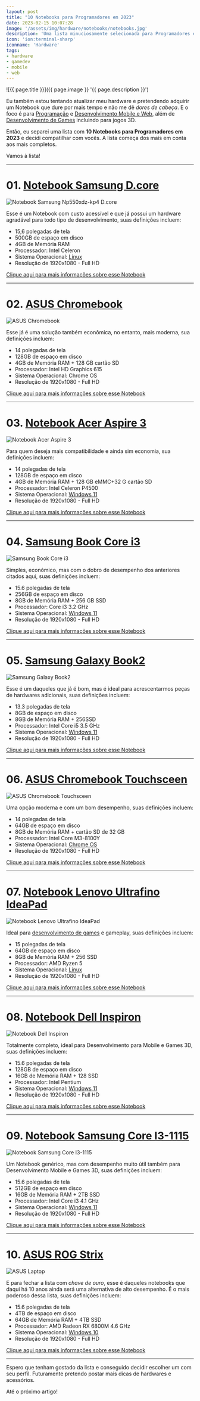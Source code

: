 ```yaml
---
layout: post
title: "10 Notebooks para Programadores em 2023"
date: 2023-02-15 10:07:28
image: '/assets/img/hardware/notebooks/notebooks.jpg'
description: 'Uma lista minuciosamente selecionada para Programadores e Desenvolvedores Web & Mobile e Games 2D e 3D.'
icon: 'ion:terminal-sharp'
iconname: 'Hardware'
tags:
- hardware
- gamedev
- mobile
- web
---
```


![{{ page.title }}]({{ page.image }} '{{ page.description }}')

Eu também estou tentando atualizar meu hardware e pretendendo adquirir um Notebook que dure por mais tempo e não me dê *dores de cabeça*. E o foco é para [Programação](https://terminalroot.com.br/tags#programacao) e [Desenvolvimento Mobile e Web](https://terminalroot.com.br/tags#web), além de [Desenvolvimento de Games](https://terminalroot.com.br/tags#gamedev) incluindo para jogos 3D.

Então, eu separei uma lista com **10 Notebooks para Programadores em 2023** e decidi compatilhar com vocês. A lista começa dos mais em conta aos mais completos.

Vamos à lista!

---

# 01. [Notebook Samsung D.core](https://www.amazon.com.br/Notebook-Samsung-Np550xdz-kp4-D-core-500gb/dp/B0B5M4P8MK/?&_encoding=UTF8&tag=marcoscpp-20&linkCode=ur2&linkId=6a4490c345c57a1fcd9019e5805748d2&camp=1789&creative=9325)
![Notebook Samsung Np550xdz-kp4 D.core](/assets/img/hardware/notebooks/01.jpg) 

Esse é um Notebook com custo acessível e que já possui um hardware agradável para todo tipo de desenvolvimento, suas definições incluem:
+ 15,6 polegadas de tela
+ 500GB de espaço em disco
+ 4GB de Memória RAM
+ Processador: Intel Celeron
+ Sistema Operacional: [Linux](https://terminalroot.com.br/tags#linux)
+ Resolução de 1920x1080 - Full HD

<a href="https://www.amazon.com.br/Notebook-Samsung-Np550xdz-kp4-D-core-500gb/dp/B0B5M4P8MK/?&_encoding=UTF8&tag=marcoscpp-20&linkCode=ur2&linkId=6a4490c345c57a1fcd9019e5805748d2&camp=1789&creative=9325" class="btn btn-danger btn-lg">Clique aqui para mais informações sobre esse Notebook</a>

---

# 02. [ASUS Chromebook](https://www.amazon.com.br/ASUS-Chromebook-Touchscreen-polegadas-retroiluminado/dp/B0BPBNF36K/?&_encoding=UTF8&tag=marcoscpp-20&linkCode=ur2&linkId=9a3659e37aa9368f74728dd3787a39ac&camp=1789&creative=9325)
![ASUS Chromebook](/assets/img/hardware/notebooks/02.jpg) 

Esse já é uma solução também econômica, no entanto, mais moderna, sua definições incluem:
+ 14 polegadas de tela
+ 128GB de espaço em disco
+ 4GB de Memória RAM + 128 GB cartão SD
+ Processador: Intel HD Graphics 615
+ Sistema Operacional: Chrome OS
+ Resolução de 1920x1080 - Full HD

<a href="https://www.amazon.com.br/ASUS-Chromebook-Touchscreen-polegadas-retroiluminado/dp/B0BPBNF36K/?&_encoding=UTF8&tag=marcoscpp-20&linkCode=ur2&linkId=9a3659e37aa9368f74728dd3787a39ac&camp=1789&creative=9325" class="btn btn-success btn-lg">Clique aqui para mais informações sobre esse Notebook</a>

---

# 03. [Notebook Acer Aspire 3](https://www.amazon.com.br/ACER-A314-35-A314-35-C1W1-Grafite/dp/B09ZWYB1XP/?&_encoding=UTF8&tag=marcoscpp-20&linkCode=ur2&linkId=08b31ec97232bdeb85fc964c4455788e&camp=1789&creative=9325)
![Notebook Acer Aspire 3](/assets/img/hardware/notebooks/03.jpg) 

Para quem deseja mais compatibilidade e ainda sim economia, sua definições incluem:
+ 14 polegadas de tela
+ 128GB de espaço em disco
+ 4GB de Memória RAM + 128 GB eMMC+32 G cartão SD
+ Processador: Intel Celeron P4500
+ Sistema Operacional: [Windows 11](https://terminalroot.com.br/tags#windows)
+ Resolução de 1920x1080 - Full HD

<a href="https://www.amazon.com.br/ACER-A314-35-A314-35-C1W1-Grafite/dp/B09ZWYB1XP/?&_encoding=UTF8&tag=marcoscpp-20&linkCode=ur2&linkId=08b31ec97232bdeb85fc964c4455788e&camp=1789&creative=9325" class="btn btn-custom btn-lg">Clique aqui para mais informações sobre esse Notebook</a>

---

# 04. [Samsung Book Core i3](https://www.amazon.com.br/Notebook-Samsung-256GB-Windows-Chumbo/dp/B09MDCTK6L/?&_encoding=UTF8&tag=marcoscpp-20&linkCode=ur2&linkId=326f87767af8b479ead7dd42016112a7&camp=1789&creative=9325)
![Samsung Book Core i3](/assets/img/hardware/notebooks/04.jpg) 

Simples, econômico, mas com o dobro de desempenho dos anteriores citados aqui, suas definições incluem:
+ 15.6 polegadas de tela
+ 256GB de espaço em disco
+ 8GB de Memória RAM + 256 GB SSD
+ Processador: Core i3 3.2 GHz
+ Sistema Operacional: [Windows 11](https://terminalroot.com.br/tags#windows)
+ Resolução de 1920x1080 - Full HD

<a href="https://www.amazon.com.br/Notebook-Samsung-256GB-Windows-Chumbo/dp/B09MDCTK6L/?&_encoding=UTF8&tag=marcoscpp-20&linkCode=ur2&linkId=326f87767af8b479ead7dd42016112a7&camp=1789&creative=9325" class="btn btn-primary btn-lg">Clique aqui para mais informações sobre esse Notebook</a>

---

# 05. [Samsung Galaxy Book2](https://www.amazon.com.br/Samsung-Galaxy-Intel%25C2%25AE-i5-1235U-Windows/dp/B0B9C7LMRQ/?&_encoding=UTF8&tag=marcoscpp-20&linkCode=ur2&linkId=9e26ac61e6dbaf1453187ccb891a7766&camp=1789&creative=9325)
![Samsung Galaxy Book2](/assets/img/hardware/notebooks/05.jpg) 

Esse é um daqueles que já é bom, mas é ideal para acrescentarmos peças de hardwares adicionais, suas definições incluem:
+ 13.3 polegadas de tela
+ 8GB de espaço em disco
+ 8GB de Memória RAM + 256SSD
+ Processador: Intel Core i5 3.5 GHz
+ Sistema Operacional: [Windows 11](https://terminalroot.com.br/tags#windows)
+ Resolução de 1920x1080 - Full HD

<a href="https://www.amazon.com.br/Samsung-Galaxy-Intel%25C2%25AE-i5-1235U-Windows/dp/B0B9C7LMRQ/?&_encoding=UTF8&tag=marcoscpp-20&linkCode=ur2&linkId=9e26ac61e6dbaf1453187ccb891a7766&camp=1789&creative=9325" class="btn btn-warning btn-lg">Clique aqui para mais informações sobre esse Notebook</a>

---

# 06. [ASUS Chromebook Touchsceen](https://www.amazon.com.br/ASUS-Chromebook-Touchsceen-Backlight-Convertible/dp/B0BMDZ3621/?&_encoding=UTF8&tag=marcoscpp-20&linkCode=ur2&linkId=807debd928b1680ed5e0dbd705a3d9cf&camp=1789&creative=9325)
![ASUS Chromebook Touchsceen](/assets/img/hardware/notebooks/06.jpg) 

Uma opção moderna e com um bom desempenho, suas definições incluem:
+ 14 polegadas de tela
+ 64GB de espaço em disco
+ 8GB de Memória RAM + cartão SD de 32 GB
+ Processador: Intel Core M3-8100Y
+ Sistema Operacional: [Chrome OS](https://terminalroot.com.br/tags#chrome)
+ Resolução de 1920x1080 - Full HD

<a href="https://www.amazon.com.br/ASUS-Chromebook-Touchsceen-Backlight-Convertible/dp/B0BMDZ3621/?&_encoding=UTF8&tag=marcoscpp-20&linkCode=ur2&linkId=807debd928b1680ed5e0dbd705a3d9cf&camp=1789&creative=9325" class="btn btn-custom btn-lg">Clique aqui para mais informações sobre esse Notebook</a>

---

# 07. [Notebook Lenovo Ultrafino IdeaPad](https://www.amazon.com.br/Notebook-Lenovo-Ultrafino-R5-5500U-82MFS00300/dp/B0BFTFV1JC/?&_encoding=UTF8&tag=marcoscpp-20&linkCode=ur2&linkId=e1ac4fad374d43c649f2f5edf60b9824&camp=1789&creative=9325)
![Notebook Lenovo Ultrafino IdeaPad](/assets/img/hardware/notebooks/07.jpg) 

Ideal para [desenvolvimento de games](https://terminalroot.com.br/tags#gamedev) e gameplay, suas definições incluem:
+ 15 polegadas de tela
+ 64GB de espaço em disco
+ 8GB de Memória RAM + 256 SSD
+ Processador: AMD Ryzen 5
+ Sistema Operacional: [Linux](https://terminalroot.com.br/tags#linux)
+ Resolução de 1920x1080 - Full HD

<a href="https://www.amazon.com.br/Notebook-Lenovo-Ultrafino-R5-5500U-82MFS00300/dp/B0BFTFV1JC/?&_encoding=UTF8&tag=marcoscpp-20&linkCode=ur2&linkId=e1ac4fad374d43c649f2f5edf60b9824&camp=1789&creative=9325" class="btn btn-warning btn-lg">Clique aqui para mais informações sobre esse Notebook</a>

---

# 08. [Notebook Dell Inspiron](https://www.amazon.com.br/Notebook-Dell-Inspiron-Intel-Pentium/dp/B0BQCSYGCP/?&_encoding=UTF8&tag=marcoscpp-20&linkCode=ur2&linkId=49fc6600a0226ac1613c7f1f55c20c17&camp=1789&creative=9325)
![Notebook Dell Inspiron](/assets/img/hardware/notebooks/08.jpg) 

Totalmente completo, ideal para Desenvolvimento para Mobile e Games 3D, suas definições incluem:
+ 15.6 polegadas de tela
+ 128GB de espaço em disco
+ 16GB de Memória RAM + 128 SSD
+ Processador: Intel Pentium
+ Sistema Operacional: [Windows 11](https://terminalroot.com.br/tags#windows)
+ Resolução de 1920x1080 - Full HD

<a href="https://www.amazon.com.br/Notebook-Dell-Inspiron-Intel-Pentium/dp/B0BQCSYGCP/?&_encoding=UTF8&tag=marcoscpp-20&linkCode=ur2&linkId=49fc6600a0226ac1613c7f1f55c20c17&camp=1789&creative=9325" class="btn btn-primary btn-lg">Clique aqui para mais informações sobre esse Notebook</a>

---

# 09. [Notebook Samsung Core I3-1115](https://www.amazon.com.br/Notebook-Samsung-Core-I3-1115g4-512ssd/dp/B0BLJ35CRW/?&_encoding=UTF8&tag=marcoscpp-20&linkCode=ur2&linkId=08e93da90aacd112396c5ca5647c2cbc&camp=1789&creative=9325)
![Notebook Samsung Core I3-1115](/assets/img/hardware/notebooks/09.jpg) 

Um Notebook genérico, mas com desempenho muito útil também para Desenvolvimento Mobile e Games 3D, suas definições incluem:
+ 15.6 polegadas de tela
+ 512GB de espaço em disco
+ 16GB de Memória RAM + 2TB SSD
+ Processador: Intel Core i3 4.1 GHz
+ Sistema Operacional: [Windows 11](https://terminalroot.com.br/tags#windows)
+ Resolução de 1920x1080 - Full HD

<a href="https://www.amazon.com.br/Notebook-Samsung-Core-I3-1115g4-512ssd/dp/B0BLJ35CRW/?&_encoding=UTF8&tag=marcoscpp-20&linkCode=ur2&linkId=08e93da90aacd112396c5ca5647c2cbc&camp=1789&creative=9325" class="btn btn-success btn-lg">Clique aqui para mais informações sobre esse Notebook</a>

---

# 10. [ASUS ROG Strix](https://www.amazon.com.br/ASUS-ROG-Strix-G15-acess%25C3%25B3rios/dp/B09D7M1LP8/?&_encoding=UTF8&tag=marcoscpp-20&linkCode=ur2&linkId=c23df232aacf4f4fecab411103394445&camp=1789&creative=9325)
![ASUS Laptop](/assets/img/hardware/notebooks/10.jpg) 

E para fechar a lista com *chave de ouro*, esse é daqueles notebooks que daqui há 10 anos ainda será uma alternativa de alto desempenho. É o mais poderoso dessa lista, suas definições incluem:
+ 15.6 polegadas de tela
+ 4TB de espaço em disco
+ 64GB de Memória RAM + 4TB SSD
+ Processador: AMD Radeon RX 6800M 4.6 GHz
+ Sistema Operacional: [Windows 10](https://terminalroot.com.br/tags#windows)
+ Resolução de 1920x1080 - Full HD

<a href="https://www.amazon.com.br/ASUS-ROG-Strix-G15-acess%25C3%25B3rios/dp/B09D7M1LP8/?&_encoding=UTF8&tag=marcoscpp-20&linkCode=ur2&linkId=c23df232aacf4f4fecab411103394445&camp=1789&creative=9325" class="btn btn-danger btn-lg">Clique aqui para mais informações sobre esse Notebook</a>

---

Espero que tenham gostado da lista e conseguido decidir escolher um com seu perfil. Futuramente pretendo postar mais dicas de hardwares e acessórios.

Até o próximo artigo!
